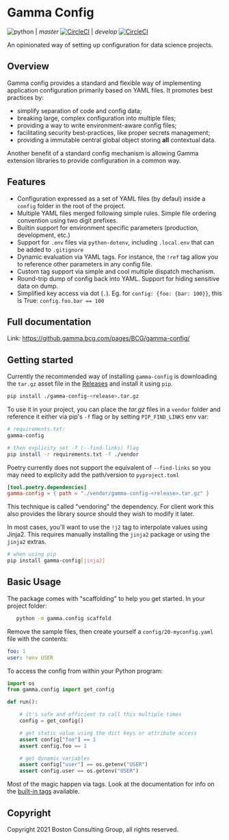 # Gamma Config

![python](https://img.shields.io/badge/python-3.7%2B-blue)
| _master_ [![CircleCI](https://cci.gamma.bcg.com/gh/BCG/gamma-config/tree/master.svg?style=shield&circle-token=8106c47ad7a019907079adc538ec98b9ba6b0e95)](https://cci.gamma.bcg.com/gh/BCG/gamma-config/tree/master) | _develop_ [![CircleCI](https://cci.gamma.bcg.com/gh/BCG/gamma-config/tree/develop.svg?style=shield&circle-token=8106c47ad7a019907079adc538ec98b9ba6b0e95)](https://cci.gamma.bcg.com/gh/BCG/gamma-config/tree/develop)

An opinionated way of setting up configuration for data science projects.

## Overview

Gamma config provides a standard and flexible way of implementing application
configuration primarily based on YAML files. It promotes best practices by:

-   simplify separation of code and config data;
-   breaking large, complex configuration into multiple files;
-   providing a way to write environment-aware config files;
-   facilitating security best-practices, like proper secrets management;
-   providing a immutable central global object storing **all** contextual data.

Another benefit of a standard config mechanism is allowing Gamma extension
libraries to provide configuration in a common way.

## Features

-   Configuration expressed as a set of YAML files (by defaul) inside a
    `config` folder in the root of the project.
-   Multiple YAML files merged following simple rules. Simple file ordering convention
    using two digit prefixes.
-   Builtin support for environment specific parameters (production, development, etc.)
-   Support for `.env` files via `python-dotenv`, including `.local.env` that
    can be added to `.gitignore`
-   Dynamic evaluation via YAML tags. For instance, the `!ref` tag allow you to
    reference other parameters in any config file.
-   Custom tag support via simple and cool multiple dispatch mechanism.
-   Round-trip dump of config back into YAML. Support for hiding sensitive data
    on dump.
-   Simplified key access via dot (`.`). Eg. for `config: {foo: {bar: 100}}`,
    this is True: `config.foo.bar == 100`

## Full documentation

Link: https://github.gamma.bcg.com/pages/BCG/gamma-config/

## Getting started

Currently the recommended way of installing `gamma-config` is downloading the `tar.gz`
asset file in the [Releases](https://github.gamma.bcg.com/BCG/gamma-config/releases)
and install it using `pip`.

```bash
pip install ./gamma-config-<release>.tar.gz
```

To use it in your project, you can place the _tar.gz_ files in a `vendor` folder and
reference it either via pip's `-f` flag or by setting `PIP_FIND_LINKS` env var:

```bash
# requirements.txt:
gamma-config

# then explicity set -f (--find-links) flag
pip install -r requirements.txt -f ./vendor
```

Poetry currently does not support the equivalent of `--find-links` so you may need to
explicity add the path/version to `pyproject.toml`

```toml
[tool.poetry.dependencies]
gamma-config = { path = "./vendor/gamma-config-<release>.tar.gz" }
```

This technique is called "vendoring" the dependency. For client work this also
provides the library source should they wish to modify it later.

In most cases, you'll want to use the `!j2` tag to interpolate values using Jinja2.
This requires manually installing the `jinja2` package or using the `jinja2` extras.

```bash
# when using pip
pip install gamma-config[jinja2]
```

## Basic Usage

The package comes with "scaffolding" to help you get started. In your project folder:

```bash
   python -m gamma.config scaffold
```

Remove the sample files, then create yourself a `config/20-myconfig.yaml` file
with the contents:

```yaml
foo: 1
user: !env USER
```

To access the config from within your Python program:

```python
import os
from gamma.config import get_config

def run():

    # it's safe and efficient to call this multiple times
    config = get_config()

    # get static value using the dict keys or attribute access
    assert config["foo"] == 1
    assert config.foo == 1

    # get dynamic variables
    assert config["user"] == os.getenv("USER")
    assert config.user == os.getenv("USER")
```

Most of the magic happen via tags. Look at the documentation for info on the [built-in tags](tags) available.

## Copyright

Copyright 2021 Boston Consulting Group, all rights reserved.
